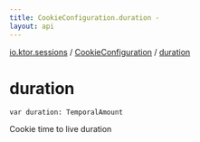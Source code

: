 ```yaml
---
title: CookieConfiguration.duration - 
layout: api
---
```


<div class='api-docs-breadcrumbs'><a href="../index.html">io.ktor.sessions</a> / <a href="index.html">CookieConfiguration</a> / <a href="./duration.html">duration</a></div>

# duration

<div class="signature"><code><span class="keyword">var </span><span class="identifier">duration</span><span class="symbol">: </span><span class="identifier">TemporalAmount</span></code></div>

Cookie time to live duration

